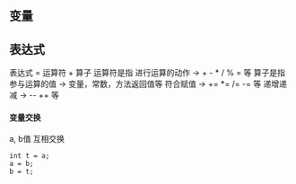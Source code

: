 ## 变量

## 表达式

表达式 = 运算符 + 算子
运算符是指 进行运算的动作 -> + - * / % = 等
算子是指 参与运算的值 -> 变量，常数，方法返回值等
符合赋值 -> += *= /= -= 等
递增递减 -> -- ++ 等

#### 变量交换
a, b值 互相交换

```
int t = a;
a = b;
b = t;
```

